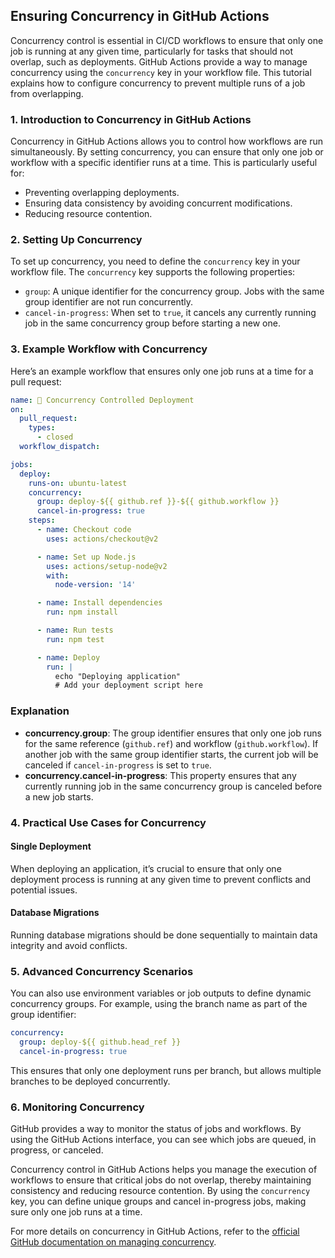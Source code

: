 ## Ensuring Concurrency in GitHub Actions

Concurrency control is essential in CI/CD workflows to ensure that only one job is running at any given time, particularly for tasks that should not overlap, such as deployments. GitHub Actions provide a way to manage concurrency using the `concurrency` key in your workflow file. This tutorial explains how to configure concurrency to prevent multiple runs of a job from overlapping.

### 1. Introduction to Concurrency in GitHub Actions

Concurrency in GitHub Actions allows you to control how workflows are run simultaneously. By setting concurrency, you can ensure that only one job or workflow with a specific identifier runs at a time. This is particularly useful for:
- Preventing overlapping deployments.
- Ensuring data consistency by avoiding concurrent modifications.
- Reducing resource contention.

### 2. Setting Up Concurrency

To set up concurrency, you need to define the `concurrency` key in your workflow file. The `concurrency` key supports the following properties:
- `group`: A unique identifier for the concurrency group. Jobs with the same group identifier are not run concurrently.
- `cancel-in-progress`: When set to `true`, it cancels any currently running job in the same concurrency group before starting a new one.

### 3. Example Workflow with Concurrency

Here’s an example workflow that ensures only one job runs at a time for a pull request:

```yaml
name: 🚀 Concurrency Controlled Deployment
on:
  pull_request:
    types:
      - closed
  workflow_dispatch:

jobs:
  deploy:
    runs-on: ubuntu-latest
    concurrency:
      group: deploy-${{ github.ref }}-${{ github.workflow }}
      cancel-in-progress: true
    steps:
      - name: Checkout code
        uses: actions/checkout@v2

      - name: Set up Node.js
        uses: actions/setup-node@v2
        with:
          node-version: '14'

      - name: Install dependencies
        run: npm install

      - name: Run tests
        run: npm test

      - name: Deploy
        run: |
          echo "Deploying application"
          # Add your deployment script here
```

### Explanation

- **concurrency.group**: The group identifier ensures that only one job runs for the same reference (`github.ref`) and workflow (`github.workflow`). If another job with the same group identifier starts, the current job will be canceled if `cancel-in-progress` is set to `true`.
- **concurrency.cancel-in-progress**: This property ensures that any currently running job in the same concurrency group is canceled before a new job starts.

### 4. Practical Use Cases for Concurrency

#### Single Deployment

When deploying an application, it’s crucial to ensure that only one deployment process is running at any given time to prevent conflicts and potential issues.

#### Database Migrations

Running database migrations should be done sequentially to maintain data integrity and avoid conflicts.

### 5. Advanced Concurrency Scenarios

You can also use environment variables or job outputs to define dynamic concurrency groups. For example, using the branch name as part of the group identifier:

```yaml
concurrency:
  group: deploy-${{ github.head_ref }}
  cancel-in-progress: true
```

This ensures that only one deployment runs per branch, but allows multiple branches to be deployed concurrently.

### 6. Monitoring Concurrency

GitHub provides a way to monitor the status of jobs and workflows. By using the GitHub Actions interface, you can see which jobs are queued, in progress, or canceled.



Concurrency control in GitHub Actions helps you manage the execution of workflows to ensure that critical jobs do not overlap, thereby maintaining consistency and reducing resource contention. By using the `concurrency` key, you can define unique groups and cancel in-progress jobs, making sure only one job runs at a time.

For more details on concurrency in GitHub Actions, refer to the [official GitHub documentation on managing concurrency](https://docs.github.com/en/actions/using-jobs/using-concurrency).

